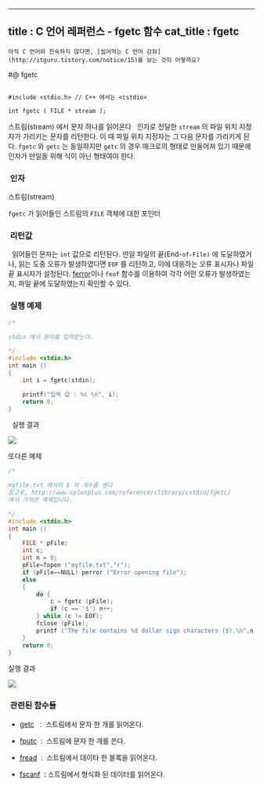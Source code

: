 ----------------
title : C 언어 레퍼런스 - fgetc 함수
cat_title :  fgetc
--------------


```warning
아직 C 언어와 친숙하지 않다면, [씹어먹는 C 언어 강좌](http://itguru.tistory.com/notice/15)를 보는 것이 어떻까요?

```

#@ fgetc

```info

#include <stdio.h> // C++ 에서는 <cstdio>

int fgetc ( FILE * stream );
```



스트림(stream) 에서 문자 하나를 읽어온다
  인자로 전달한 `stream` 의 파일 위치 지정자가 가리키는 문자를 리턴한다. 이 때 파일 위치 지정자는 그 다음 문자를 가리키게 된다. `fgetc` 와 `getc` 는 동일하지만 `getc` 의 경우 매크로의 형태로 만들어져 있기 때문에 인자가 만일을 위해 식이 아닌 형태여야 한다.



###  인자



스트림(stream)

`fgetc` 가 읽어들인 스트림의 `FILE` 객체에 대한 포인터



###  리턴값




  읽어들인 문자는 `int` 값으로 리턴된다. 만일 파일의 끝(End-`of-File)` 에 도달하였거나, 읽는 도중 오류가 발생하였다면 `EOF` 를 리턴하고, 이에 대응하는 오류 표시자나 파일 끝 표시자가 설정된다. [ferror](http://itguru.tistory.com/52)이나 `feof` 함수를 이용하여 각각 어떤 오류가 발생하였는지, 파일 끝에 도달하였는지 확인할 수 있다.



###  실행 예제




```cpp
/*

stdin 에서 문자를 입력받는다.

*/
#include <stdio.h>
int main ()
{
    int i = fgetc(stdin);

    printf("입력 값 : %c \n", i);
    return 0;
}
```

  실행 결과


![](http://img1.daumcdn.net/thumb/R1920x0/?fname=http%3A%2F%2Fcfile27.uf.tistory.com%2Fimage%2F1521E9184B60618605A0D0)

또다른 예제

```cpp
/*

myfile.txt 에서의 $ 의 개수를 센다
참고로, http://www.cplusplus.com/reference/clibrary/cstdio/fgetc/
에서 가져온 예제입니다.

*/
#include <stdio.h>
int main ()
{
    FILE * pFile;
    int c;
    int n = 0;
    pFile=fopen ("myfile.txt","r");
    if (pFile==NULL) perror ("Error opening file");
    else
    {
        do {
            c = fgetc (pFile);
            if (c == '$') n++;
        } while (c != EOF);
        fclose (pFile);
        printf ("The file contains %d dollar sign characters ($).\n",n);
    }
    return 0;
}
```

실행 결과


![](http://img1.daumcdn.net/thumb/R1920x0/?fname=http%3A%2F%2Fcfile30.uf.tistory.com%2Fimage%2F155C96174B6060F23B9824)




###  관련된 함수들



*  [getc](http://itguru.tistory.com/41)   :  스트림에서 문자 한 개를 읽어온다.

*  [fputc](http://itguru.tistory.com/39)  :  스트림에 문자 한 개를 쓴다.

*  [fread](http://itguru.tistory.com/68)  :  스트림에서 데이타 한 블록을 읽어온다.

*  [fscanf](http://itguru.tistory.com/65)  : 스트림에서 형식화 된 데이터를 읽어온다.










